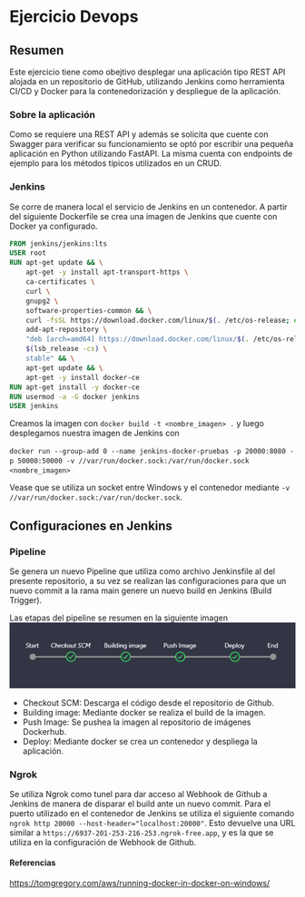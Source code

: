 # Ejercicio Devops

## Resumen

Este ejercicio tiene como obejtivo desplegar una aplicación tipo REST API alojada en un repositorio de GitHub, utilizando Jenkins como herramienta CI/CD y Docker para la contenedorización y despliegue de la aplicación.

### Sobre la aplicación
Como se requiere una REST API y además se solicita que cuente con Swagger para verificar su funcionamiento se optó por escribir una pequeña aplicación en Python utilizando FastAPI. La misma cuenta con endpoints de ejemplo para los métodos típicos utilizados en un CRUD.

### Jenkins

Se corre de manera local el servicio de Jenkins en un contenedor. A partir del siguiente Dockerfile se crea una imagen de Jenkins que cuente con Docker ya configurado.

```dockerfile
FROM jenkins/jenkins:lts
USER root
RUN apt-get update && \
    apt-get -y install apt-transport-https \
    ca-certificates \
    curl \
    gnupg2 \
    software-properties-common && \
    curl -fsSL https://download.docker.com/linux/$(. /etc/os-release; echo "$ID")/gpg > /tmp/dkey; apt-key add /tmp/dkey && \
    add-apt-repository \
    "deb [arch=amd64] https://download.docker.com/linux/$(. /etc/os-release; echo "$ID") \
    $(lsb_release -cs) \
    stable" && \
    apt-get update && \
    apt-get -y install docker-ce
RUN apt-get install -y docker-ce
RUN usermod -a -G docker jenkins
USER jenkins
```

Creamos la imagen con `docker build -t <nombre_imagen> .` y luego desplegamos nuestra imagen de Jenkins con 

`docker run --group-add 0 --name jenkins-docker-pruebas -p 20000:8080 -p 50000:50000 -v //var/run/docker.sock:/var/run/docker.sock <nombre_imagen>`

Vease que se utiliza un socket entre Windows y el contenedor mediante `-v //var/run/docker.sock:/var/run/docker.sock`.

## Configuraciones en Jenkins

### Pipeline

Se genera un nuevo Pipeline que utiliza como archivo Jenkinsfile al del presente repositorio, a su vez se realizan las configuraciones para que un nuevo commit a la rama main genere un nuevo build en Jenkins (Build Trigger).

Las etapas del pipeline se resumen en la siguiente imagen
![alt text](imgs/image.png)

- Checkout SCM: Descarga el código desde el repositorio de Github.
- Building image: Mediante docker se realiza el build de la imagen.
- Push Image: Se pushea la imagen al repositorio de imágenes Dockerhub.
- Deploy: Mediante docker se crea un contenedor y despliega la aplicación.

### Ngrok

Se utiliza Ngrok como tunel para dar acceso al Webhook de Github a Jenkins de manera de disparar el build ante un nuevo commit. Para el puerto utilizado en el contenedor de Jenkins se utiliza el siguiente comando `ngrok http 20000 --host-header="localhost:20000"`. Esto devuelve una URL similar a `https://6937-201-253-216-253.ngrok-free.app`, y es la que se utiliza en la configuración de Webhook de Github.

#### Referencias
https://tomgregory.com/aws/running-docker-in-docker-on-windows/